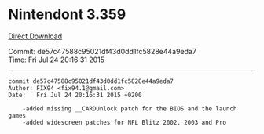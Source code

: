 # Nintendont 3.359
[Direct Download](./Nintendont.zip)

Commit: de57c47588c95021df43d0dd1fc5828e44a9eda7  
Time: Fri Jul 24 20:16:31 2015   

-----

```
commit de57c47588c95021df43d0dd1fc5828e44a9eda7
Author: FIX94 <fix94.1@gmail.com>
Date:   Fri Jul 24 20:16:31 2015 +0200

    -added missing __CARDUnlock patch for the BIOS and the launch games
    -added widescreen patches for NFL Blitz 2002, 2003 and Pro
```
